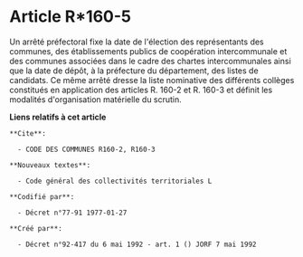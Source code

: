 # Article R*160-5

Un arrêté préfectoral fixe la date de l'élection des représentants des communes, des établissements publics de coopération
intercommunale et des communes associées dans le cadre des chartes intercommunales ainsi que la date de dépôt, à la
préfecture du département, des listes de candidats. Ce même arrêté dresse la liste nominative des différents collèges
constitués en application des articles R. 160-2 et R. 160-3 et définit les modalités d'organisation matérielle du scrutin.

**Liens relatifs à cet article**

	**Cite**:

	  - CODE DES COMMUNES R160-2, R160-3

	**Nouveaux textes**:

	  - Code général des collectivités territoriales L

	**Codifié par**:

	  - Décret n°77-91 1977-01-27

	**Créé par**:

	  - Décret n°92-417 du 6 mai 1992 - art. 1 () JORF 7 mai 1992
